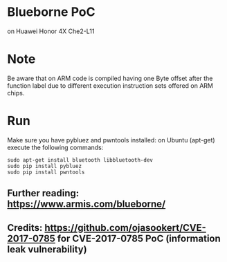 # Blueborne PoC
on Huawei Honor 4X Che2-L11

# Note
Be aware that on ARM code is compiled having one Byte offset after the function label due to different execution instruction sets offered on ARM chips.

# Run
Make sure you have pybluez and pwntools installed:
on Ubuntu (apt-get) execute the following commands:

```
sudo apt-get install bluetooth libbluetooth-dev
sudo pip install pybluez
sudo pip install pwntools
```

## Further reading: https://www.armis.com/blueborne/
## Credits: https://github.com/ojasookert/CVE-2017-0785 for CVE-2017-0785 PoC (information leak vulnerability)



